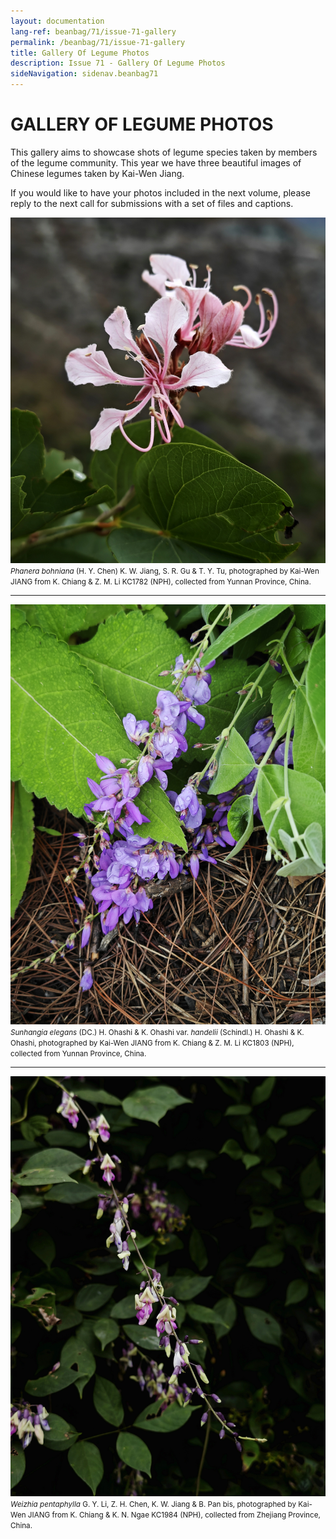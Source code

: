 ```yaml
---
layout: documentation
lang-ref: beanbag/71/issue-71-gallery
permalink: /beanbag/71/issue-71-gallery
title: Gallery Of Legume Photos
description: Issue 71 - Gallery Of Legume Photos
sideNavigation: sidenav.beanbag71
---
```


# GALLERY OF LEGUME PHOTOS

This gallery aims to showcase shots of legume species taken by members of the legume community. This year we have three beautiful images of Chinese legumes taken by Kai-Wen Jiang.

If you would like to have your photos included in the next volume, please reply to the next call for submissions with a set of files and captions.

![](/assets/images/71/KC1782.jpg)   
<small>*Phanera bohniana* (H. Y. Chen) K. W. Jiang, S. R. Gu & T. Y. Tu, photographed by Kai-Wen JIANG from K. Chiang & Z. M. Li KC1782 (NPH), collected from Yunnan Province, China.</small>

---

![](/assets/images/71/KC1803.jpg)   
<small>*Sunhangia elegans* (DC.) H. Ohashi & K. Ohashi var. *handelii* (Schindl.) H. Ohashi & K. Ohashi, photographed by Kai-Wen JIANG from K. Chiang & Z. M. Li KC1803 (NPH), collected from Yunnan Province, China.</small>

---

![](/assets/images/71/KC1984.jpg)  
<small>*Weizhia pentaphylla* G. Y. Li, Z. H. Chen, K. W. Jiang & B. Pan bis, photographed by Kai-Wen JIANG from K. Chiang & K. N. Ngae KC1984 (NPH), collected from Zhejiang Province, China.</small>
<br>